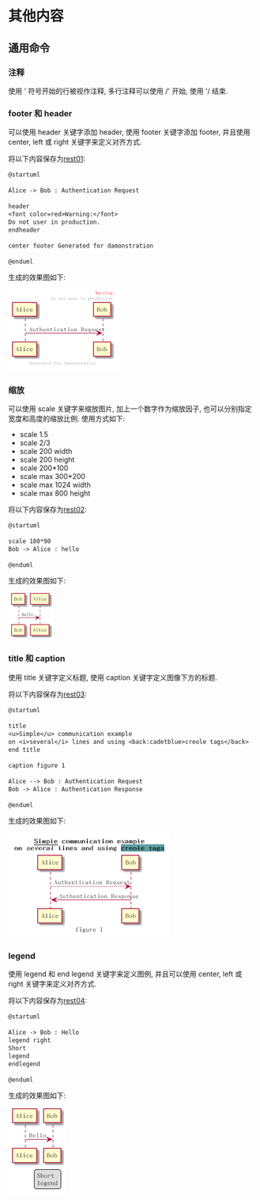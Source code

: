 # 其他内容 #

## 通用命令 ##

### 注释 ###

使用 ' 符号开始的行被视作注释, 多行注释可以使用 /' 开始, 使用 '/ 结束.

### footer 和 header ###

可以使用 header 关键字添加 header, 使用 footer 关键字添加 footer, 并且使用 center, left 或 right 关键字来定义对齐方式.

将以下内容保存为[rest01](./rest/rest01.pum):

```
@startuml

Alice -> Bob : Authentication Request

header
<font color=red>Warning:</font>
Do not user in production.
endheader

center footer Generated for damonstration

@enduml
```

生成的效果图如下:

![rest01.png](./rest/rest01.png)

### 缩放 ###

可以使用 scale 关键字来缩放图片, 加上一个数字作为缩放因子, 也可以分别指定宽度和高度的缩放比例. 使用方式如下:

- scale 1.5
- scale 2/3
- scale 200 width
- scale 200 height
- scale 200*100
- scale max 300*200
- scale max 1024 width
- scale max 800 height

将以下内容保存为[rest02](./rest/rest02.pum):

```
@startuml

scale 180*90
Bob -> Alice : hello

@enduml
```

生成的效果图如下:

![rest02.png](./rest/rest02.png)

### title 和 caption ###

使用 title 关键字定义标题, 使用 caption 关键字定义图像下方的标题.

将以下内容保存为[rest03](./rest/rest03.pum):

```
@startuml

title
<u>Simple</u> communication example
on <i>several</i> lines and using <back:cadetblue>creole tags</back>
end title

caption figure 1

Alice --> Bob : Authentication Request
Bob -> Alice : Authentication Response

@enduml
```

生成的效果图如下:

![rest03.png](./rest/rest03.png)

### legend ###

使用 legend 和 end legend 关键字来定义图例, 并且可以使用 center, left 或 right 关键字来定义对齐方式.

将以下内容保存为[rest04](./rest/rest04.pum):

```
@startuml

Alice -> Bob : Hello
legend right
Short
legend
endlegend

@enduml
```

生成的效果图如下:

![rest04.png](./rest/rest04.png)
